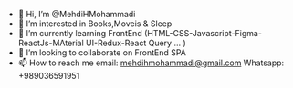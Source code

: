 - 👋 Hi, I’m @MehdiHMohammadi
- 👀 I’m interested in Books,Moveis & Sleep
- 🌱 I’m currently learning FrontEnd (HTML-CSS-Javascript-Figma-ReactJs-MAterial UI-Redux-React Query ... )
- 💞️ I’m looking to collaborate on FrontEnd  SPA 
- 📫 How to reach me 
      email: mehdihmohammadi@gmail.com
      Whatsapp: +989036591951 

<!---
MehdiHMohammadi/MehdiHMohammadi is a ✨ special ✨ repository because its `README.md` (this file) appears on your GitHub profile.
You can click the Preview link to take a look at your changes.
--->
